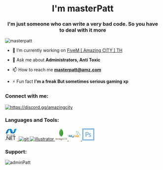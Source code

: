 <h1 align="center">I'm masterPatt</h1>
<h3 align="center">I'm just someone who can write a very bad code. So you have to deal with it more</h3>

<p align="left"> <img src="https://komarev.com/ghpvc/?username=masterpatt&label=Profile%20views&color=0e75b6&style=flat" alt="masterpatt" /> </p>

- 🔭 I’m currently working on [FiveM [ Amazing CITY ] TH](https://discord.gg/amazingcity)

- 💬 Ask me about **Administrators, Anti Toxic**

- 📫 How to reach me **masterpatt@amz.com**

- ⚡ Fun fact **I'm a freak But sometimes serious gaming xp**

<h3 align="left">Connect with me:</h3>
<p align="left">
<a href="https://discord.gg/https://discord.gg/amazingcity" target="blank"><img align="center" src="https://raw.githubusercontent.com/rahuldkjain/github-profile-readme-generator/master/src/images/icons/Social/discord.svg" alt="https://discord.gg/amazingcity" height="30" width="40" /></a>
</p>

<h3 align="left">Languages and Tools:</h3>
<p align="left"> <a href="https://dotnet.microsoft.com/" target="_blank" rel="noreferrer"> <img src="https://raw.githubusercontent.com/devicons/devicon/master/icons/dot-net/dot-net-original-wordmark.svg" alt="dotnet" width="40" height="40"/> </a> <a href="https://git-scm.com/" target="_blank" rel="noreferrer"> <img src="https://www.vectorlogo.zone/logos/git-scm/git-scm-icon.svg" alt="git" width="40" height="40"/> </a> <a href="https://www.adobe.com/in/products/illustrator.html" target="_blank" rel="noreferrer"> <img src="https://www.vectorlogo.zone/logos/adobe_illustrator/adobe_illustrator-icon.svg" alt="illustrator" width="40" height="40"/> </a> <a href="https://www.mongodb.com/" target="_blank" rel="noreferrer"> <img src="https://raw.githubusercontent.com/devicons/devicon/master/icons/mongodb/mongodb-original-wordmark.svg" alt="mongodb" width="40" height="40"/> </a> <a href="https://www.mysql.com/" target="_blank" rel="noreferrer"> <img src="https://raw.githubusercontent.com/devicons/devicon/master/icons/mysql/mysql-original-wordmark.svg" alt="mysql" width="40" height="40"/> </a> <a href="https://www.photoshop.com/en" target="_blank" rel="noreferrer"> <img src="https://raw.githubusercontent.com/devicons/devicon/master/icons/photoshop/photoshop-line.svg" alt="photoshop" width="40" height="40"/> </a> </p>

<h3 align="left">Support:</h3>
<p><a href="https://www.buymeacoffee.com/adminPatt"> <img align="left" src="https://cdn.buymeacoffee.com/buttons/v2/default-yellow.png" height="50" width="210" alt="adminPatt" /></a></p><br><br>
